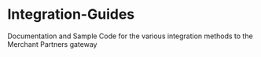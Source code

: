 # Integration-Guides
Documentation and Sample Code for the various integration methods to the Merchant Partners gateway
